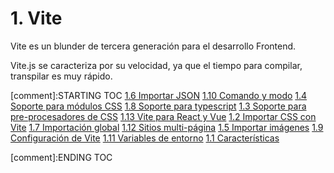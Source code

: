 # 1. Vite

Vite es un blunder de tercera generación para el desarrollo Frontend.

Vite.js se caracteriza por su velocidad, ya que el tiempo para compilar, transpilar es muy rápido.


[comment]:STARTING TOC
[1.6 Importar JSON](<./content/1.6 Importar JSON.md>)
[1.10 Comando y modo](<./content/1.10 Comando y modo.md>)
[1.4 Soporte para módulos CSS](<./content/1.4 Soporte para módulos CSS.md>)
[1.8 Soporte para typescript](<./content/1.8 Soporte para typescript.md>)
[1.3 Soporte para pre-procesadores de CSS](<./content/1.3 Soporte para pre-procesadores de CSS.md>)
[1.13 Vite para React y Vue](<./content/1.13 Vite para React y Vue.md>)
[1.2 Importar CSS con Vite](<./content/1.2 Importar CSS con Vite.md>)
[1.7 Importación global](<./content/1.7 Importación global.md>)
[1.12 Sitios multi-página](<./content/1.12 Sitios multi-página.md>)
[1.5 Importar imágenes](<./content/1.5 Importar imágenes.md>)
[1.9 Configuración de Vite](<./content/1.9 Configuración de Vite.md>)
[1.11 Variables de entorno](<./content/1.11 Variables de entorno.md>)
[1.1 Características](<./content/1.1 Características.md>)

[comment]:ENDING TOC
